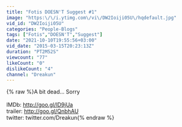 ```yaml
---
title: "Fotis DOESN'T Suggest #1"
image: "https:\/\/i.ytimg.com\/vi\/DW2Ioiji05U\/hqdefault.jpg"
vid_id: "DW2Ioiji05U"
categories: "People-Blogs"
tags: ["Fotis","DOESN'T","Suggest"]
date: "2021-10-10T19:55:56+03:00"
vid_date: "2015-03-15T20:23:13Z"
duration: "PT2M52S"
viewcount: "77"
likeCount: "0"
dislikeCount: "4"
channel: "Dreakun"
---
```

{% raw %}A  bit dead... Sorry<br /><br />IMDb: <a rel="nofollow" target="blank" href="http://goo.gl/lD9jUa">http://goo.gl/lD9jUa</a><br />trailer: <a rel="nofollow" target="blank" href="http://goo.gl/QnbhAU">http://goo.gl/QnbhAU</a><br />twitter: twitter.com/Dreakun{% endraw %}
